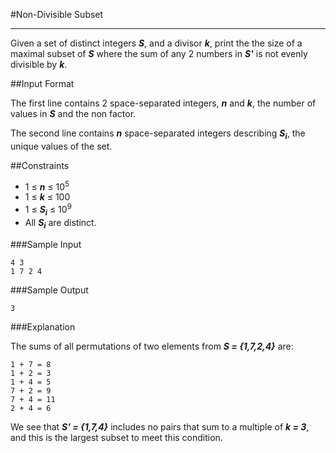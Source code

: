 #Non-Divisible Subset

---

Given a set of distinct integers __*S*__, and a divisor __*k*__, print the the size of a maximal subset of __*S*__ where the sum of any 2 numbers in __*S'*__ is not evenly divisible by __*k*__.

##Input Format

The first line contains 2 space-separated integers, __*n*__ and __*k*__, the number of values in __*S*__ and the non factor.

The second line contains __*n*__ space-separated integers describing __*S<sub>i</sub>*__, the unique values of the set.

##Constraints

- 1 ≤ __*n*__ ≤ 10<sup>5</sup>
- 1 ≤ __*k*__ ≤ 100
- 1 ≤ __*S<sub>i</sub>*__ ≤ 10<sup>9</sup>
- All __*S<sub>i</sub>*__ are distinct.

###Sample Input
```
4 3
1 7 2 4
```
###Sample Output
```
3
```
###Explanation

The sums of all permutations of two elements from __*S = {1,7,2,4}*__ are:
```
1 + 7 = 8
1 + 2 = 3
1 + 4 = 5
7 + 2 = 9
7 + 4 = 11
2 + 4 = 6
```
We see that __*S' = {1,7,4}*__ includes no pairs that sum to a multiple of __*k = 3*__, and this is the largest subset to meet this condition.